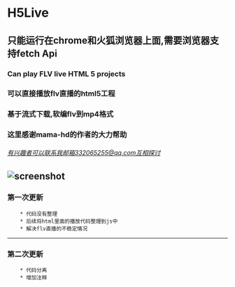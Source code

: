# H5Live
## 只能运行在chrome和火狐浏览器上面,需要浏览器支持fetch Api
### Can play FLV  live  HTML 5 projects
### 可以直接播放flv直播的html5工程
### 基于流式下载,软编flv到mp4格式
### 这里感谢mama-hd的作者的大力帮助

###### 有兴趣者可以联系我邮箱332065255@qq.com互相探讨
![screenshot](http://gao11.cn/img/1.jpg)
-----------------------------------------
### 第一次更新
		* 代码没有整理
		* 后续将html里面的播放代码整理到js中
		* 解决flv直播的不稳定情况
------------------------------------
### 第二次更新
		* 代码分离
		* 增加注释